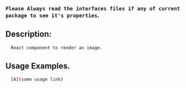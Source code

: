 ### `Please Always read the interfaces files if any of current package to see it's properties`.

## Description:

```sh
  React component to render an image.
```

## Usage Examples.

```sh
  [A](some usage link)
```
